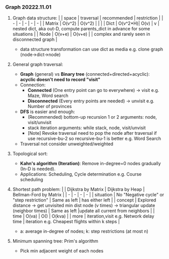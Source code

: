 ### Graph 20222.11.01
1. Graph data structure:
    |        | space    | traversal | recommended | restriction |
    | -      |   -      |  -        | -           | - |
    | Matrix | O(v^2)   | O(v^2)    |             |   |
    | Dict   | O(v^2\*H)| O(v)      | v           | nested dict, aka out-D, compute parents_dict in advance for some situations |
    | Node   | O(v+e)   | O(v+e)    |             | complex and rarely seen in disconnected graph |
    + data structure transformation can use dict as media e.g. clone graph (node->dict->node)

2. General graph traversal:
    + **Graph** (general) vs **Binary tree** (connected+directed+acyclic): **acyclic doesn't need to record "visit"**
    + Connection:
        + **Connected** (One entry point can go to everywhere) -> visit e.g. Maze, Word search
        + **Disconnected** (Every entry points are needed) -> unvisit e.g. Number of provinces
    + **DFS** is easier and enough:
        + (Recommended) bottom-up recursion 1 or 2 arguments: node, visit/unvisit 
        + stack iteration arguments: while stack, node, visit/unvisit
        + [Note] Revoke traversal need to pop the node after traversal if use recursive-bu-2 so recursive-bu-1 is better e.g. Word Search
    + Traversal not consider unweighted/weighted

3. Topological sort:
    + **Kahn's algorithm (Iteration)**: Remove in-degree=0 nodes gradually (In-D is needed).
    + Applications: Scheduling, Cycle determination e.g. Course scheduling
    
4. Shortest path problem:
    |            | Dijkstra by Matrix | Dijkstra by Heap | Bellman-Ford by Matrix |
    | -          | -                  | -                | - |
    | situation  | No "Negative cycle" or "step restriction" | Same as left | has either left |
    | concept    | Explored distance -> get unvisited min dist node (v times) -> triangular update (neighbor times) | Same as left |update all current from neighbors |
    | time       | O(va) | O() | O(kva) |
    | more | iteration,visit e.g. Network delay time | iteration e.g. Cheapest flights within k steps |
    + a: average in-degree of nodes; k: step restrictions (at most n)

5. Minimum spanning tree: Prim's algorithm
    + Pick min adjacent weight of each nodes

